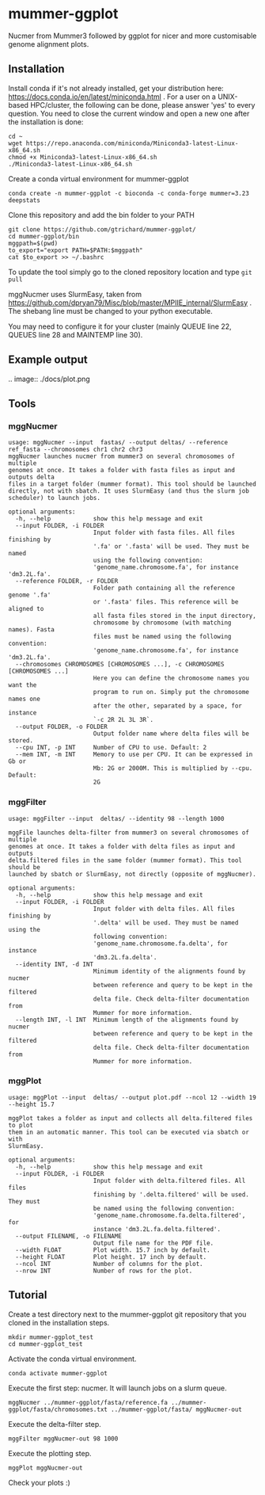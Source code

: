 # mummer-ggplot
Nucmer from Mummer3 followed by ggplot for nicer and more customisable genome alignment plots.

## Installation

Install conda if it's not already installed, get your distribution here: https://docs.conda.io/en/latest/miniconda.html . For a user on a UNIX-based HPC/cluster, the following can be done, please answer 'yes' to every question. You need to close the current window and open a new one after the installation is done:

```
cd ~
wget https://repo.anaconda.com/miniconda/Miniconda3-latest-Linux-x86_64.sh
chmod +x Miniconda3-latest-Linux-x86_64.sh
./Miniconda3-latest-Linux-x86_64.sh
```

Create a conda virtual environment for mummer-ggplot

```
conda create -n mummer-ggplot -c bioconda -c conda-forge mummer=3.23 deepstats
```

Clone this repository and add the bin folder to your PATH

```
git clone https://github.com/gtrichard/mummer-ggplot/
cd mummer-ggplot/bin
mggpath=$(pwd)
to_export="export PATH=$PATH:$mggpath"
cat $to_export >> ~/.bashrc
```

To update the tool simply go to the cloned repository location and type `git pull`

mggNucmer uses SlurmEasy, taken from https://github.com/dpryan79/Misc/blob/master/MPIIE_internal/SlurmEasy . The shebang line must be changed to your python executable.

You may need to configure it for your cluster (mainly QUEUE line 22, QUEUES line 28 and MAINTEMP line 30).

## Example output

.. image:: ./docs/plot.png

## Tools

### mggNucmer

```
usage: mggNucmer --input  fastas/ --output deltas/ --reference ref_fasta --chromosomes chr1 chr2 chr3
mggNucmer launches nucmer from mummer3 on several chromosomes of multiple
genomes at once. It takes a folder with fasta files as input and outputs delta
files in a target folder (mummer format). This tool should be launched
directly, not with sbatch. It uses SlurmEasy (and thus the slurm job
scheduler) to launch jobs.

optional arguments:
  -h, --help            show this help message and exit
  --input FOLDER, -i FOLDER
                        Input folder with fasta files. All files finishing by
                        '.fa' or '.fasta' will be used. They must be named
                        using the following convention:
                        'genome_name.chromosome.fa', for instance 'dm3.2L.fa'.
  --reference FOLDER, -r FOLDER
                        Folder path containing all the reference genome '.fa'
                        or '.fasta' files. This reference will be aligned to
                        all fasta files stored in the input directory,
                        chromosome by chromosome (with matching names). Fasta
                        files must be named using the following convention:
                        'genome_name.chromosome.fa', for instance 'dm3.2L.fa'.
  --chromosomes CHROMOSOMES [CHROMOSOMES ...], -c CHROMOSOMES [CHROMOSOMES ...]
                        Here you can define the chromosome names you want the
                        program to run on. Simply put the chromosome names one
                        after the other, separated by a space, for instance
                        `-c 2R 2L 3L 3R`.
  --output FOLDER, -o FOLDER
                        Output folder name where delta files will be stored.
  --cpu INT, -p INT     Number of CPU to use. Default: 2
  --mem INT, -m INT     Memory to use per CPU. It can be expressed in Gb or
                        Mb: 2G or 2000M. This is multiplied by --cpu. Default:
                        2G

```


### mggFilter

```
usage: mggFilter --input  deltas/ --identity 98 --length 1000

mggFile launches delta-filter from mummer3 on several chromosomes of multiple
genomes at once. It takes a folder with delta files as input and outputs
delta.filtered files in the same folder (mummer format). This tool should be
launched by sbatch or SlurmEasy, not directly (opposite of mggNucmer).

optional arguments:
  -h, --help            show this help message and exit
  --input FOLDER, -i FOLDER
                        Input folder with delta files. All files finishing by
                        '.delta' will be used. They must be named using the
                        following convention:
                        'genome_name.chromosome.fa.delta', for instance
                        'dm3.2L.fa.delta'.
  --identity INT, -d INT
                        Minimum identity of the alignments found by nucmer
                        between reference and query to be kept in the filtered
                        delta file. Check delta-filter documentation from
                        Mummer for more information.
  --length INT, -l INT  Minimum length of the alignments found by nucmer
                        between reference and query to be kept in the filtered
                        delta file. Check delta-filter documentation from
                        Mummer for more information.
```

### mggPlot

```
usage: mggPlot --input  deltas/ --output plot.pdf --ncol 12 --width 19 --height 15.7

mggPlot takes a folder as input and collects all delta.filtered files to plot
them in an automatic manner. This tool can be executed via sbatch or with
SlurmEasy.

optional arguments:
  -h, --help            show this help message and exit
  --input FOLDER, -i FOLDER
                        Input folder with delta.filtered files. All files
                        finishing by '.delta.filtered' will be used. They must
                        be named using the following convention:
                        'genome_name.chromosome.fa.delta.filtered', for
                        instance 'dm3.2L.fa.delta.filtered'.
  --output FILENAME, -o FILENAME
                        Output file name for the PDF file.
  --width FLOAT         Plot width. 15.7 inch by default.
  --height FLOAT        Plot height. 17 inch by default.
  --ncol INT            Number of columns for the plot.
  --nrow INT            Number of rows for the plot.
```


## Tutorial

Create a test directory next to the mummer-ggplot git repository that you cloned in the installation steps.

```
mkdir mummer-ggplot_test
cd mummer-ggplot_test
```

Activate the conda virtual environment.

```
conda activate mummer-ggplot
```

Execute the first step: nucmer. It will launch jobs on a slurm queue.

```
mggNucmer ../mummer-ggplot/fasta/reference.fa ../mummer-ggplot/fasta/chromosomes.txt ../mummer-ggplot/fasta/ mggNucmer-out
```

Execute the delta-filter step.

```
mggFilter mggNucmer-out 98 1000
```

Execute the plotting step.

```
mggPlot mggNucmer-out
```

Check your plots :)
